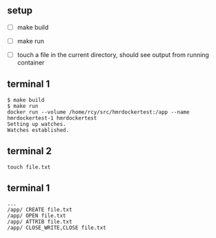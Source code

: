 ## setup
- [ ] make build
- [ ] make run
- [ ] touch a file in the current directory, should see output from running container


## terminal 1
```
$ make build
$ make run
docker run --volume /home/rcy/src/hmrdockertest:/app --name hmrdockertest-1 hmrdockertest 
Setting up watches.
Watches established.
```

## terminal 2
```
touch file.txt
```

## terminal 1
```
...
/app/ CREATE file.txt
/app/ OPEN file.txt
/app/ ATTRIB file.txt
/app/ CLOSE_WRITE,CLOSE file.txt
```
